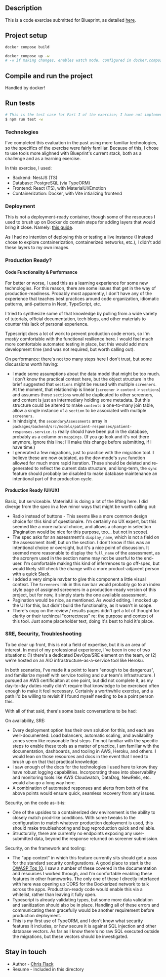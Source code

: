 ## Description

This is a code exercise submitted for Blueprint, as detailed [here](https://github.com/blueprinthq/coding-exercise).

## Project setup

```bash
docker compose build

docker compose up -w
# -w if making changes, enables watch mode, configured in docker.compose.yml
```

## Compile and run the project

Handled by docker!

## Run tests

```bash
# This is the test case for Part I of the exercise; I have not implemented full unit testing.
$ npm run test -w
```

### Technologies

I've completed this evaluation in the past using more familiar technologies, so the specifics of the exercise were fairly familiar. Because of this, I chose to use tools more alighned with Blueprint's current stack, both as a challenge and as a learning exercise.

In this exercise, I used:

- Backend: NestJS (TS)
- Database: PostgreSQL (via TypeORM)
- Frontend: React (TS), with MaterialUI/Emotion
- Containerization: Docker, with Vite intializing frontend

### Deployment

This is not a deployment-ready container, though some of the resources I used to brush up on Docker do contain steps for adding layers that would bring it close. Namely: [this guide](https://montacerdk.medium.com/setup-dockerize-a-react-nest-monorepo-application-7a800060bd63).

As I had no intention of deploying this or testing a live instance (I instead chose to explore containerization, containerized networks, etc.), I didn't add these layers to my own images.

### Production Ready?

#### Code Functionality & Performance

For better or worse, I used this as a learning experience for some new technologies. For this reason, there are some issues that get in the way of production-readiness. Probably most apparently, I don't have any of the experience that teaches best practices around code organization, idiomatic patterns, anti-patterns in Nest, TypeScript, etc.

I tried to synthesize some of that knowledge by pulling from a wide variety of tutorials, official documentation, tech blogs, and other materials to counter this lack of personal experience.

Typescript does a lot of work to prevent production code errors, so I'm _mostly_ comfortable with the functional resilience here. I would feel much more comfortable automated testing in place, but this would add more development time (and was not required, but worth calling out).

On performance: there's not too many steps here I don't trust, but some discussions worth having:

- I made some assumptions about the data model that might be too much. I don't know the practical context here, but the object structure in the brief suggested that `sections` might be reused with multiple `screeners`. At the moment, that relationship is linear (`screener` > `content` > `sections`) and assumes those `sections` would be duplicated to other screeners, and content is just an intermediary holding some metadata. But this structure could be altered to make `contents` a one-to-many join table, allow a single instance of a `section` to be associated with multiple `screeners`.
- In hindsight, the `secondaryAssessments` array in `packages/backend/src/models/patient-responses/patient-responses.service.ts` really should have been put in the database, probably as a column on `mappings`. (If you go look and it's not there anymore, ignore this line; I'll make this change before submitting, if I have time.)
- I generated a few migrations, just to practice with the migration tool. I believe these are now outdated, as the dev-mode's `sync` function allowed for much more rapid iteration. These should be deleted and re-generated to reflect the current data structure, and long-term, the `sync` feature should probably be disabled to make database maintenance an intentional part of the production cycle.

#### Production Ready (UI/UX)

Basic, but serviceable. MaterialUI is doing a lot of the lifting here. I did diverge from the spec in a few minor ways that might be worth calling out:

- Radio instead of buttons - This seems like a more common design choice for this kind of questionaire. I'm certainly no UX expert, but this seemed like a more natural choice, and allows a change in selection (Pagination would be nice for this purpose, too... but not in scope).
- The spec asks for an assessment's `display_name`, which is not a field on the assessment itself, but on the section. I don't know if this was an intentional choice or oversight, but it's a nice point of discussion. It seemed more reasonable to display the `full_name` of the assessment, as the acronym used in the section name may not be userful to the end-user. I'm comfortable making this kind of inferrences to go off-spec, but would likely still check the change with a more product-adjacent person with a quick Slack.
- I added a very simple navbar to give this component a little visual context. The `Screeners` link in this nav bar would probably go to an index style page of assigned screeners in a production-ready version of this project, but for now, it simply starts the one available assessment.
- Pagination would be nice, as mentioned. As would editing. I mocked up the UI for this, but didn't build the functionality, as it wasn't in scope.
- There's copy on the review / results pages didn't get a lot of thought for clarity or their techincal "correctness" re: the purpose and context of this tool. Just some placeholder text, doing it's best to hold it's place.

### SRE, Security, Troubleshooting

To be clear up front, this is not a field of expertise, but it is an area of interest. In most of my professional experience, I've been in one of two situations: (1) there's a dedicated DevOps/SRE element on the team, or (2) we're hosted on an AIO infrastructure-as-a-service tool like Heroku.

In both scenarios, I've made it a point to learn "enough to be dangerous", and familiarize myself with service tooling and our team's infrastructure. I pursued an AWS certificaiton at one point, but did not complete it, as my day-to-day duties really didn't require that knowledge to be exercised often enough to make it feel necessary. Certainly a worthwhile exercise, and a path I'd be willing to revisit if I found myself needing to be a point person this.

With all of that said, there's some basic conversations to be had:

On availability, SRE:

- Every deployment option has their own solution for this, and each are well-documented. Load balancers, automatic scaling, and availability zones seem like reasonable first steps. I'm not familiar with the specific steps to enable these tools as a matter of practice, I am familiar with the documentation, dashboards, and tooling in AWS, Heroku, and others. I would lean on those resources and docs in the event that I need to brush up on that that practical knowledge.
- I saw enough of the docs for the technologies I used here to know they have robust logging capabilities. Incorporating these into observability and monitoring tools like AWS Cloudwatch, DataDog, NewRelic, etc. would also go a long way here.
- A combination of automated responses and alerts from both of the above points would ensure quick, seamless recovery from any issues.

Security, on the code as-it-is:

- One of the upsides to a containerized dev environment is the ability to closely match prod-like conditions. With some tweaks to the configuration to match whatever production deployment is used, this should make troubleshooting and bug reproduction quick and reliable.
- Structurally, there are currently no endpoints exposing any user-submitted data, beyond the response returned on screener submission.

Security, on the framework and tooling:

- The "app context" in which this feature currently sits should get a pass for the standard security configurations. A good place to start is the [OWASP Top 10](https://owasp.org/www-project-top-ten/). I saw a number of these covered in the documentation and resources I worked through, and I'm comfortable enabling these features in other frameworks. The only one of these I directly interfaced with here was opening up CORS for the Dockerized network to talk across the apps. Production-ready code would enable this via a whitelist, rather than leaving it fully open.
- Typescript is already validating types, but some more data validation and sanitization should also be in place. Handling all of these errors and communicating them gracefully would be another requirement before production deployment.
- This is my first use of TypeORM, and I don't know what security features it includes, or how secure it is against SQL injection and other database vectors. As far as I know there's no raw SQL executed outside the migrations, but these vectors should be investigated.

## Stay in touch

- Author - [Chris Flack](https://www.linkedin.com/in/ccflack/)
- Resume - Included in this directory
